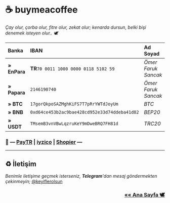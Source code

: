 # ☕️ buymeacoffee

*Çay olur, çorba olur, fitre olur, zekat olur; kenarda dursun, belki bişi denemek isteyen olur.. 🕊*


| Banka                | IBAN                                          | Ad Soyad            |
|:---------------------|:----------------------------------------------|:--------------------|
| **» EnPara**         | **TR**`70 0011 1000 0000 0118 5102 59`        | *Ömer Faruk Sancak* |
| **» Papara**         | `2146190740`                                  | *Ömer Faruk Sancak* |
| **» BTC**            | `17gorQkpoSAZMghKiFS7T7pRrYWTdJoyUm`          | *BTC*               |
| **» BNB**            | `0xd64ce453b2ac9bae428cd952e33d74ddeba41d82`  | *BEP20*             |
| **» USDT**           | `TMsemB3vnVBwLqzruKeY9mDweBRQ7FH81d`          | *TRC20*             |


### 💸 **— [PayTR](https://www.paytr.com/link/PUDoFkP) | [iyzico](https://shopier.com/5371982) | [Shopier](https://shopier.com/5371982) —**

* * *

## ♻️ İletişim

*Benimle iletişime geçmek isterseniz, **Telegram**'dan mesaj göndermekten çekinmeyin;* [@keyiflerolsun](https://t.me/keyiflerolsunDev)

<h3 style='text-align: right;'><a style='font-weight: bold;' href='./'>«« Ana Sayfa 🕊</a></h3>
